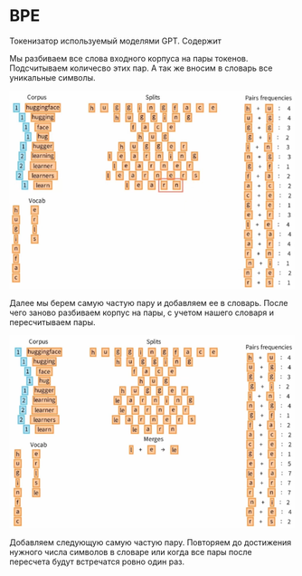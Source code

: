 BPE
========================

Токенизатор используемый моделями GPT. Содержит

Мы разбиваем все слова входного корпуса на пары токенов. Подсчитываем количесво этих пар. А так же вносим в словарь все уникальные символы.

![BPE count 1](../../media/qownnotes-media-JurUqB.png)

Далее мы берем самую частую пару и добавляем ее в словарь. После чего заново разбиваем корпус на пары, с учетом нашего словаря и пересчитываем пары.

![BPE count 2](../../media/qownnotes-media-wouzcx.png)

Добавляем следующую самую частую пару. Повторяем до достижения нужного числа символов в словаре или когда все пары после пересчета будут встречатся ровно один раз.

